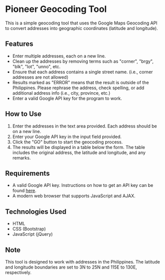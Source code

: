 # Pioneer Geocoding Tool

This is a simple geocoding tool that uses the Google Maps Geocoding API to convert addresses into geographic coordinates (latitude and longitude).

## Features

- Enter multiple addresses, each on a new line.
- Clean up the addresses by removing terms such as "corner", "brgy", "blk", "lot", "unno", etc.
- Ensure that each address contains a single street name. (i.e., corner addresses are not allowed)
- Results marked as "ERROR" means that the result is outside of the Philippines. Please rephrase the address, check spelling, or add additional address info (i.e., city, province, etc.)
- Enter a valid Google API key for the program to work.

## How to Use

1. Enter the addresses in the text area provided. Each address should be on a new line.
2. Enter your Google API key in the input field provided.
3. Click the "GO" button to start the geocoding process.
4. The results will be displayed in a table below the form. The table includes the original address, the latitude and longitude, and any remarks.

## Requirements

- A valid Google API key. Instructions on how to get an API key can be found [here](https://developers.google.com/maps/documentation/javascript/get-api-key).
- A modern web browser that supports JavaScript and AJAX.

## Technologies Used

- HTML
- CSS (Bootstrap)
- JavaScript (jQuery)

## Note

This tool is designed to work with addresses in the Philippines. The latitude and longitude boundaries are set to 3N to 25N and 115E to 130E, respectively.